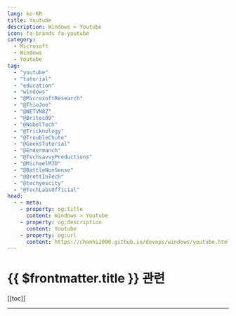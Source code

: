 ```yaml
---
lang: ko-KR
title: Youtube
description: Windows > Youtube
icon: fa-brands fa-youtube
category:
  - Microsoft
  - Windows
  - Youtube
tag: 
  - "youtube"
  - "tutorial"
  - "education"
  - "windows"
  - "@MicrosoftResearch"
  - "@ThioJoe"
  - "@NETVN82"
  - "@Britec09"
  - "@NobelTech"
  - "@Tricknology"
  - "@TroubleChute"
  - "@GeeksTutorial"
  - "@Endermanch"
  - "@TechsavvyProductions"
  - "@MichaelMJD"
  - "@BattleNonSense"
  - "@BrettInTech"
  - "@techyescity"
  - "@TechLabsOfficial"
head:
  - - meta:
    - property: og:title
      content: Windows > Youtube
    - property: og:description
      content: Youtube
    - property: og:url
      content: https://chanhi2000.github.io/devops/windows/youtube.html
---
```


# {{ $frontmatter.title }} 관련

[[toc]]

---

<MyYouTubeItems jsonName="yu-MicrosoftWindowsCommunity" /><!-- Windows community -->
<MyYouTubeItems jsonName="yu-MicrosoftDeveloper" /><!-- Microsoft Developer -->
<MyYouTubeItems jsonName="yu-MicrosoftResearch" /><!-- Microsoft Research -->
<MyYouTubeItems jsonName="yu-ThioJoe" /><!-- ThioJoe -->
<MyYouTubeItems jsonName="yu-NETVN82" /><!-- NETVN -->
<MyYouTubeItems jsonName="yu-Britec09" /><!-- Britec09 -->
<MyYouTubeItems jsonName="yu-NobelTech" /><!-- Nobel Tech -->
<MyYouTubeItems jsonName="yu-Tricknology" /><!-- Tricknology -->
<MyYouTubeItems jsonName="yu-TroubleChute" /><!-- TroubleChute -->
<MyYouTubeItems jsonName="yu-GeeksTutorial" /><!-- Geeks Tutorial -->
<MyYouTubeItems jsonName="yu-Endermanch" /><!-- Enderman -->
<MyYouTubeItems jsonName="yu-TechsavvyProductions" /><!-- TechsavvyProductions -->
<MyYouTubeItems jsonName="yu-MichaelMJD" /><!-- Michael MJD -->
<MyYouTubeItems jsonName="yu-BattleNonSense" /><!-- Battle(non)Sense -->
<MyYouTubeItems jsonName="yu-BrettInTech" /><!-- Brett In Tech -->
<MyYouTubeItems jsonName="yu-techyescity" /><!-- Tech YES City -->
<MyYouTubeItems jsonName="yu-TechLabsOfficial" /><!-- Tech Labs -->
<MyYouTubeItems jsonName="yu-TanjimTheTechGuy" /><!-- Tanjim The Tech Guy -->
<MyYouTubeItems jsonName="yu-user-ks4vb3cv9p" /><!-- 컴테크 -->
<MyYouTubeItems jsonName="yu-windowsforumkr" /><!-- 윈도우 포럼 -->
<MyYouTubeItems jsonName="yu-prydev" /><!-- Prydev -->
<MyYouTubeItems jsonName="yu-bubhub10" /><!-- bub hub -->
<MyYouTubeItems jsonName="yu-Adamant_IT" /><!-- Adamant IT -->
<MyYouTubeItems jsonName="yu-컴싸부" /><!-- 컴싸부 -->
<MyYouTubeItems jsonName="yu-nirlichtman" /><!-- Nir Lichtman -->
<MyYouTubeItems jsonName="yu-Tips2Fix" /><!-- Tips 2 Fix -->
<MyYouTubeItems jsonName="yu-MikeTholfsen" /><!-- Mike Tholfsen -->
<MyYouTubeItems jsonName="yu-masterbot" /><!-- 마스터봇 -->
<MyYouTubeItems jsonName="yu-ringring_creator" /><!-- RingRing -->
<MyYouTubeItems jsonName="yu-quickandeasytools" /><!-- Quick and Easy Tools -->
<MyYouTubeItems jsonName="yu-tongguni" /><!-- 통구니TV -->
<MyYouTubeItems jsonName="yu-TechEnthusiastOfficial" /><!-- Tech Enthusiast -->
<MyYouTubeItems jsonName="yu-chmtech" /><!-- CHM Tech -->
<MyYouTubeItems jsonName="yu-GeekyScript" /><!-- Geeky Script -->
<MyYouTubeItems jsonName="yu-neonchang" /><!-- 모바일랩 -->
<MyYouTubeItems jsonName="yu-Aleksey_Konovalov" /><!-- Aleksey Konovalov -->
<MyYouTubeItems jsonName="yu-HandyAndyTechTips" /><!-- HandyAndy Tech Tips -->
<MyYouTubeItems jsonName="yu-freedosproject" /><!-- FreeDOS -->
<MyYouTubeItems jsonName="yu-techquickie" /><!-- Techquickie -->
<MyYouTubeItems jsonName="yu-teksyndicate" /><!-- Tek Syndicate -->
<MyYouTubeItems jsonName="yu-THEPHINTAGECOLLECTOR" /><!-- THE PHINTAGE COLLECTOR -->
<MyYouTubeItems jsonName="yu-ThisWeekinIT" /><!-- This Week in IT -->
<MyYouTubeItems jsonName="yu-comtechGoodInfo" /><!-- 컴테크 -->
<MyYouTubeItems jsonName="yu-WindowsCentral" /><!-- Windows Central -->
<MyYouTubeItems jsonName="yu-BytesNBits" /><!-- Bytes N Bits -->
<MyYouTubeItems jsonName="yu-channelId" /><!-- TechHeart -->
<MyYouTubeItems jsonName="yu-AlabaMustapha" /><!-- Alaba Mustapha -->

<TagLinks />